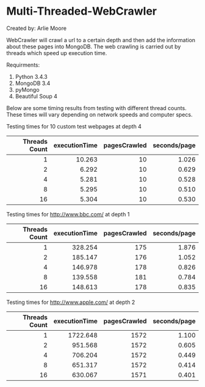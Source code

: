 # Multi-Threaded-WebCrawler

Created by: Arlie Moore

WebCrawler will crawl a url to a certain depth
and then add the information about these pages
into MongoDB. The web crawling is carried out
by threads which speed up execution time.


Requirments:

1. Python 3.4.3
2. MongoDB 3.4
4. pyMongo
3. Beautiful Soup 4


Below are some timing results from testing with 
different thread counts. These times will vary
depending on network speeds and computer
specs. 

   Testing times for 10 custom test webpages at depth 4

| Threads Count | executionTime | pagesCrawled | seconds/page |
|--------------:|--------------:|-------------:|-------------:|
|              1|         10.263|            10|         1.026|
|              2|          6.292|            10|         0.629|
|              4|          5.281|            10|         0.528|
|              8|          5.295|            10|         0.510|
|             16|          5.304|            10|         0.530|

   Testing times for http://www.bbc.com/ at depth 1

| Threads Count | executionTime | pagesCrawled | seconds/page |
|--------------:|--------------:|-------------:|-------------:|
|              1|        328.254|           175|         1.876|
|              2|        185.147|           176|         1.052|
|              4|        146.978|           178|         0.826|
|              8|        139.558|           181|         0.784|
|             16|        148.613|           178|         0.835|

   Testing times for http://www.apple.com/ at depth 2

| Threads Count | executionTime | pagesCrawled | seconds/page |
|--------------:|--------------:|-------------:|-------------:|
|              1|       1722.648|          1572|         1.100|
|              2|        951.568|          1572|         0.605|
|              4|        706.204|          1572|         0.449|
|              8|        651.317|          1572|         0.414|
|             16|        630.067|          1571|         0.401|
